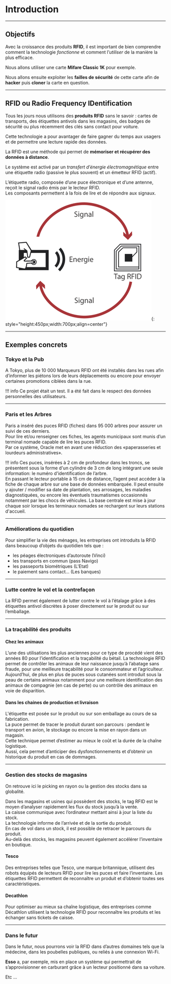 # Introduction

---

## Objectifs


Avec la croissance des produits **RFID**, il est important de bien comprendre comment la technologie *fonctionne* et comment l’*utiliser* de la manière la plus efficace.   

Nous allons utiliser une carte **Mifare Classic 1K** pour exemple.  

Nous allons ensuite exploiter les **failles de sécurité** de cette carte afin de **hacker** puis **cloner** la carte en question.  

--- 

## RFID ou Radio Frequency IDentification

Tous les jours nous utilisons des **produits RFID** sans le savoir : cartes de transports, des étiquettes antivols dans les magasins, des badges de sécurité ou plus récemment des clés sans contact pour voiture.  

Cette technologie a pour avantager de faire gagner du temps aux usagers et de permettre une lecture rapide des données.  

La RFID est une méthode qui permet de **mémoriser et récupérer des données à distance**.   

Le système est activé par un *transfert d’énergie électromagnétique* entre une étiquette radio (passive le plus souvent) et un émetteur RFID (actif).  

L’étiquette radio, composée d’une puce électronique et d’une antenne,  reçoit le signal radio émis par le lecteur RFID.  
Les composants permettent à la fois de lire et de répondre aux signaux.

![rfid](./assets/images/rfid/puce-rfid.png "rfid"){: style="height:450px;width:700px;align=center"}

---

## Exemples concrets  

### Tokyo et la Pub

A Tokyo, plus de 10 000 Marqueurs RFID ont été installés dans les rues afin d’informer les piétons lors de leurs déplacements ou encore pour envoyer certaines promotions ciblées dans la rue.  

!!! info
    Ce projet était un test. Il a été fait dans le respect des données personnelles des utilisateurs.

---

### Paris et les Arbres

Paris a inséré des puces RFID (fiches) dans 95 000 arbres pour assurer un suivi de ces derniers.   
Pour lire et/ou renseigner ces fiches, les agents municipaux sont munis d’un terminal nomade capable de lire les puces RFID.  
Par ce système, Oracle met en avant une réduction des «paperasseries et lourdeurs administratives».

!!! info
    Ces puces, insérées à 2 cm de profondeur dans les troncs, se présentent sous la forme d'un cylindre de 3 cm de long intégrant une seule information: le numéro d'identification de l’arbre.   
    En passant le lecteur portable à 15 cm de distance, l’agent peut accéder à la fiche de chaque arbre sur une base de données embarquée.
    Il peut ensuite y ajouter / modifier sa date de plantation, ses arrosages, les maladies diagnostiquées, ou encore les éventuels traumatismes occasionnés notamment par les chocs de véhicules.
    La base centrale est mise à jour chaque soir lorsque les terminaux nomades se rechargent sur leurs stations d'accueil.   


---

### Améliorations du quotidien

Pour simplifier la vie des ménages, les entreprises ont introduits la RFID dans beaucoup d’objets du quotidien tels que :

- les péages électroniques d’autoroute (Vinci)
- les transports en commun (pass Navigo)
- les passeports biométriques (L'Etat)
- le paiement sans contact... (Les banques)


---

### Lutte contre le vol et la contrefaçon

La RFID permet également de lutter contre le vol à l’étalage grâce à des étiquettes antivol discrètes à poser directement sur le produit ou sur l’emballage.

---

### La traçabilité des produits

#### Chez les animaux

L’une des utilisations les plus anciennes pour ce type de procédé vient des années 80 pour l’identification et la traçabilité du bétail. La technologie RFID permet de contrôler les animaux de leur naissance jusqu’à l’abatage sans fraude, pour une meilleure traçabilité pour le consommateur et l’agriculteur.    
Aujourd’hui, de plus en plus de puces sous cutanées sont introduit sous la peau de certains animaux notamment pour une meilleure identification des animaux de compagnie (en cas de perte) ou un contrôle des animaux en voie de disparition.  

#### Dans les chaines de production et livraison

L'étiquette est posée sur le produit ou sur son emballage au cours de sa fabrication.   
La puce permet de tracer le produit durant son parcours : pendant le transport en avion, le stockage ou encore la mise en rayon dans un magasin.  
Cette technique permet d’estimer au mieux le coût et la durée de la chaîne logistique.   
Aussi, cela permet d’anticiper des dysfonctionnements et d’obtenir un historique du produit en cas de dommages.  

---

### Gestion des stocks de magasins

On retrouve ici le picking en rayon ou la gestion des stocks dans sa globalité.

Dans les magasins et usines qui possèdent des stocks, le tag RFID est le moyen d’analyser rapidement les flux du stock jusqu’à la vente.  
La caisse communique avec l’ordinateur mettant ainsi à jour la liste du stock.  
La technologie informe de l’arrivée et de la sortie du produit.  
En cas de vol dans un stock, il est possible de retracer le parcours du produit.   
Au-delà des stocks, les magasins peuvent également accélérer l’inventaire en boutique.   

#### Tesco 
Des entreprises telles que Tesco, une marque britannique, utilisent des robots équipés de lecteurs RFID pour lire les puces et faire l’inventaire.
Les étiquettes RFID permettent de reconnaître un produit et d’obtenir toutes ses caractéristiques.   

#### Decathlon
Pour optimiser au mieux sa chaîne logistique, des entreprises comme Décathlon utilisent la technologie RFID pour reconnaître les produits et les échanger sans tickets de caisse.

---

### Dans le futur

Dans le futur, nous pourrons voir la RFID dans d’autres domaines tels que la médecine, dans les poubelles publiques, ou reliés à une connexion Wi-Fi. 

**Esso** a, par exemple, mis en place un système qui permettrait de s’approvisionner en carburant grâce à un lecteur positionné dans sa voiture.

Etc ...
